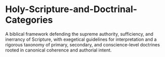 # Holy-Scripture-and-Doctrinal-Categories
A biblical framework defending the supreme authority, sufficiency, and inerrancy of Scripture, with exegetical guidelines for interpretation and a rigorous taxonomy of primary, secondary, and conscience-level doctrines rooted in canonical coherence and authorial intent.

